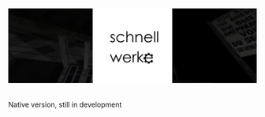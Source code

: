 # <p align="center"> <img src="https://github.com/VitionVlad/schnellwerke/blob/main/assets/logo_long.png"> </p>
Native version, still in development
